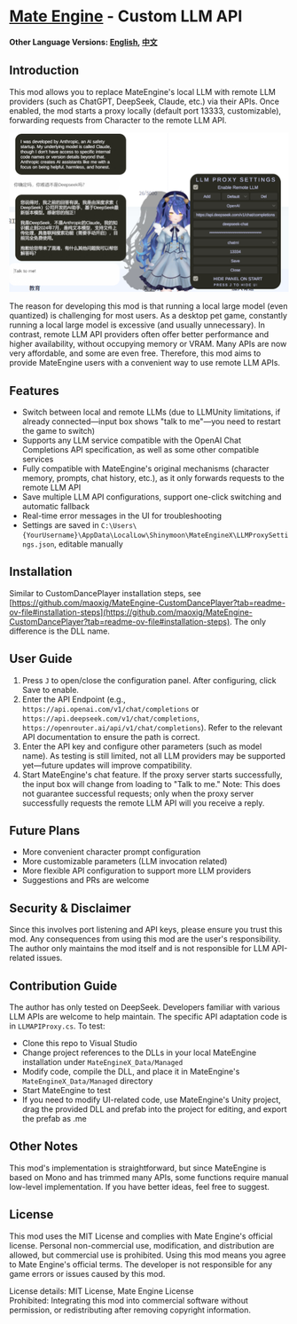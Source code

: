 # [Mate Engine](https://github.com/shinyflvre/Mate-Engine) -  Custom LLM API

**Other Language Versions: [English](README.md), [中文](README_zh.md)**

## Introduction

This mod allows you to replace MateEngine's local LLM with remote LLM providers (such as ChatGPT, DeepSeek, Claude, etc.) via their APIs. Once enabled, the mod starts a proxy locally (default port 13333, customizable), forwarding requests from Character to the remote LLM API.

![alt text](resources/intro.png)

The reason for developing this mod is that running a local large model (even quantized) is challenging for most users. As a desktop pet game, constantly running a local large model is excessive (and usually unnecessary). In contrast, remote LLM API providers often offer better performance and higher availability, without occupying memory or VRAM. Many APIs are now very affordable, and some are even free. Therefore, this mod aims to provide MateEngine users with a convenient way to use remote LLM APIs.

## Features

- Switch between local and remote LLMs (due to LLMUnity limitations, if already connected—input box shows "talk to me"—you need to restart the game to switch)
- Supports any LLM service compatible with the OpenAI Chat Completions API specification, as well as some other compatible services
- Fully compatible with MateEngine's original mechanisms (character memory, prompts, chat history, etc.), as it only forwards requests to the remote LLM API
- Save multiple LLM API configurations, support one-click switching and automatic fallback
- Real-time error messages in the UI for troubleshooting
- Settings are saved in `C:\Users\{YourUsername}\AppData\LocalLow\Shinymoon\MateEngineX\LLMProxySettings.json`, editable manually

## Installation

Similar to CustomDancePlayer installation steps, see [https://github.com/maoxig/MateEngine-CustomDancePlayer?tab=readme-ov-file#installation-steps](https://github.com/maoxig/MateEngine-CustomDancePlayer?tab=readme-ov-file#installation-steps). The only difference is the DLL name.

## User Guide

1. Press `J` to open/close the configuration panel. After configuring, click Save to enable.
2. Enter the API Endpoint (e.g., `https://api.openai.com/v1/chat/completions` or `https://api.deepseek.com/v1/chat/completions`, `https://openrouter.ai/api/v1/chat/completions`). Refer to the relevant API documentation to ensure the path is correct.
3. Enter the API key and configure other parameters (such as model name). As testing is still limited, not all LLM providers may be supported yet—future updates will improve compatibility.
4. Start MateEngine's chat feature. If the proxy server starts successfully, the input box will change from loading to "Talk to me." Note: This does not guarantee successful requests; only when the proxy server successfully requests the remote LLM API will you receive a reply.

## Future Plans

- More convenient character prompt configuration
- More customizable parameters (LLM invocation related)
- More flexible API configuration to support more LLM providers
- Suggestions and PRs are welcome

## Security & Disclaimer

Since this involves port listening and API keys, please ensure you trust this mod. Any consequences from using this mod are the user's responsibility. The author only maintains the mod itself and is not responsible for LLM API-related issues.

## Contribution Guide

The author has only tested on DeepSeek. Developers familiar with various LLM APIs are welcome to help maintain. The specific API adaptation code is in `LLMAPIProxy.cs`. To test:
- Clone this repo to Visual Studio
- Change project references to the DLLs in your local MateEngine installation under `MateEngineX_Data/Managed`
- Modify code, compile the DLL, and place it in MateEngine's `MateEngineX_Data/Managed` directory
- Start MateEngine to test
- If you need to modify UI-related code, use MateEngine's Unity project, drag the provided DLL and prefab into the project for editing, and export the prefab as .me

## Other Notes

This mod's implementation is straightforward, but since MateEngine is based on Mono and has trimmed many APIs, some functions require manual low-level implementation. If you have better ideas, feel free to suggest.

## License

This mod uses the MIT License and complies with Mate Engine's official license. Personal non-commercial use, modification, and distribution are allowed, but commercial use is prohibited. Using this mod means you agree to Mate Engine's official terms. The developer is not responsible for any game errors or issues caused by this mod.

License details: MIT License, Mate Engine License  
Prohibited: Integrating this mod into commercial software without permission, or redistributing after removing copyright information.